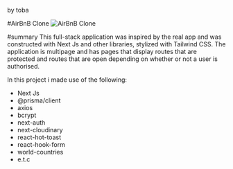 by toba

#AirBnB Clone
![AirBnB Clone](https://i.ibb.co/txC3y0f/abnb.png)

#summary
This full-stack application was inspired by the real app and was constructed with Next Js and other libraries, stylized with Tailwind CSS. The application is multipage and has pages that display routes that are protected and routes that are open depending on whether or not a user is authorised.

In this project i made use of the following:
- Next Js
- @prisma/client
- axios
- bcrypt
- next-auth
- next-cloudinary
- react-hot-toast
- react-hook-form
- world-countries
- e.t.c
